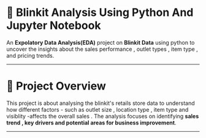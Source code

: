 # 🛒 Blinkit Analysis Using Python And Jupyter Notebook 

An **Expolatory Data Analysis(EDA)** project on **Blinkit Data** using python to uncover the insights about the sales performance , outlet types , item type , and pricing trends.

---

# 📘 Project Overview
This project is about analysing the blinkit's retails store data to understand how different factors - such as outlet size , location type , item type and visiblity -affects the overall sales . The analysis focuses on identifying **sales trend , key drivers and potential areas for business improvement**.

---
